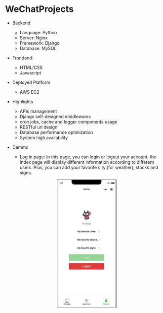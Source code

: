 # WeChatProjects

+ Backend:
  + Language: Python
  + Server: Nginx
  + Framework: Django
  + Database: MySQL
 
+ Frondend:
  + HTML/CSS
  + Javascript

+ Deployed Platform
  + AWS EC2

+ Highlights
  + APIs management
  + Django self-designed middlewares
  + cron jobs, cache and logger components usage 
  + RESTful url design
  + Database performance optimization
  + System high availability 

+ Demmo
  * Log in page: in this page, you can login or logout your account, the index page will display different information according to different users. Plus, you can add your favorite city (for weather), stocks and signs. 
  <p align="center">
  <img src="img/login.jpg" width="40%"/>
</p>